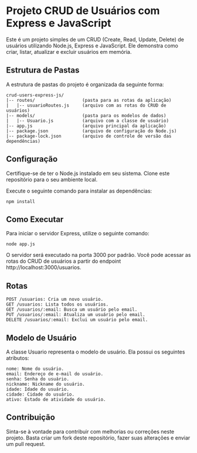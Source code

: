 # Projeto CRUD de Usuários com Express e JavaScript

Este é um projeto simples de um CRUD (Create, Read, Update, Delete) de usuários utilizando Node.js, Express e JavaScript. Ele demonstra como criar, listar, atualizar e excluir usuários em memória.

## Estrutura de Pastas

A estrutura de pastas do projeto é organizada da seguinte forma:

```plaintext
crud-users-express-js/
|-- routes/                  (pasta para as rotas da aplicação)
|   |-- usuarioRoutes.js     (arquivo com as rotas do CRUD de usuários)
|-- models/                  (pasta para os modelos de dados)
|   |-- Usuario.js           (arquivo com a classe de usuário)
|-- app.js                   (arquivo principal da aplicação)
|-- package.json             (arquivo de configuração do Node.js)
|-- package-lock.json        (arquivo de controle de versão das dependências)
```
## Configuração
Certifique-se de ter o Node.js instalado em seu sistema.
Clone este repositório para o seu ambiente local.

Execute o seguinte comando para instalar as dependências:

```plaintext
npm install
```

## Como Executar
Para iniciar o servidor Express, utilize o seguinte comando:
```plaintext
node app.js
```
O servidor será executado na porta 3000 por padrão. Você pode acessar as rotas do CRUD de usuários a partir do endpoint http://localhost:3000/usuarios.

## Rotas
```plaintext
POST /usuarios: Cria um novo usuário.
GET /usuarios: Lista todos os usuários.
GET /usuarios/:email: Busca um usuário pelo email.
PUT /usuarios/:email: Atualiza um usuário pelo email.
DELETE /usuarios/:email: Exclui um usuário pelo email.
```

## Modelo de Usuário
A classe Usuario representa o modelo de usuário. Ela possui os seguintes atributos:

```plaintext
nome: Nome do usuário.
email: Endereço de e-mail do usuário.
senha: Senha do usuário.
nickname: Nickname do usuário.
idade: Idade do usuário.
cidade: Cidade do usuário.
ativo: Estado de atividade do usuário.
```

## Contribuição
Sinta-se à vontade para contribuir com melhorias ou correções neste projeto. Basta criar um fork deste repositório, fazer suas alterações e enviar um pull request.
